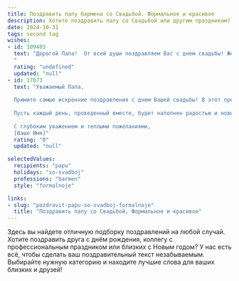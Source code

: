 ```yaml
---
title: Поздравить папу бармена со Свадьбой. Формальное и красивое
description: Хотите поздравить папу со Свадьбой или другим праздником? Наш ИИ создаст незабываемое поздравление, а вы обязательно выделитесь среди других.  
date: 2024-10-31
tags: second tag
wishes:
- id: 109403
  text: "Дорогой Папа!  От всей души поздравляем Вас с днем свадьбы! Желаем Вам и вашей супруге долгих лет счастливой совместной жизни, наполненной любовью, взаимопониманием и радостью. Пусть ваш семейный очаг всегда будет тёплым и гостеприимным, как бар, которым Вы мастерски управляете.  Здоровья, благополучия и всего самого наилучшего!
  "
  rating: "undefined"
  updated: "null"
- id: 17073
  text: "Уважаемый Папа,
  
  Примите самые искренние поздравления с днем Вашей свадьбы! В этот прекрасный день, когда любовь и верность скрепляют Ваши сердца, хочется пожелать Вам неиссякаемого счастья, гармонии и взаимного уважения. Пусть Ваш союз будет крепким, как самый изысканный коктейль, который Вы, как мастер своего дела, умеете создавать.
  
  Пусть каждый день, проведенный вместе, будет наполнен радостью и новыми впечатлениями, а трудности будут преодолеваться легко и с улыбкой. Поздравляем Вас с этим важным событием и желаем, чтобы Ваша любовь продолжала бурлить, как самый вкусный ингредиент в Вашем любимом напитке.
  
  С глубоким уважением и теплыми пожеланиями,
  [Ваше Имя]"
  rating: "0"
  updated: "null"

selectedValues:
  recipients: "papu"
  holidays: "so-svadboj"
  professions: "barmen"
  style: "formalnoje"

links:
- slug: "pozdravit-papu-so-svadboj-formalnoje"
  title: "Поздравить папу со Свадьбой. Формальное и красивое"
---
```


Здесь вы найдете отличную подборку поздравлений на любой случай. 
Хотите поздравить друга с днём рождения, коллегу с профессиональным праздником или близких с Новым годом? У нас есть всё, чтобы сделать ваш поздравительный текст незабываемым. Выбирайте нужную категорию и находите лучшие слова для ваших близких и друзей!
